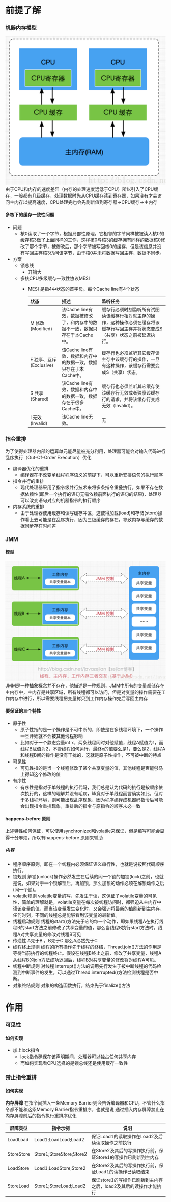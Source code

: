 # 前提了解
### 机器内存模型
![](../img/Java多线程/机器内存模型.png)
由于CPU和内存的速度差异（内存的处理速度远低于CPU）所以引入了CPU缓存，一般都有几级缓存，处理数据时先从CPU缓存读到寄存器，如果没有才会访问主内存以提高速度，CPU处理完也会先刷新值到寄存器->CPU缓存->主内存
#### 多核下的缓存一致性问题
- 问题
  - 核0读取了一个字节，根据局部性原理，它相邻的字节同样被被读入核0的缓存核3做了上面同样的工作，这样核0与核3的缓存拥有同样的数据核0修改了那个字节，被修改后，那个字节被写回核0的缓存，但是该信息并没有写回主存核3访问该字节，由于核0并未将数据写回主存，数据不同步。
- 方案
  - 锁总线
    - 开销大
  - 多核CPU多级缓存一致性协议MESI
    - MESI 是指4中状态的首字母。每个Cache line有4个状态
     
      | 状态  | 描述 | 监听任务 | 
      | ------------- | ------------- | ------------- |
      | M 修改 (Modified)  | 该Cache line有效，数据被修改了，和内存中的数据不一致，数据只存在于本Cache中。  | 缓存行必须时刻监听所有试图读该缓存行相对就主存的操作，这种操作必须在缓存将该缓存行写回主存并将状态变成S（共享）状态之前被延迟执行。|
      | E 独享、互斥 (Exclusive)  | 该Cache line有效，数据和内存中的数据一致，数据只存在于本Cache中。  | 缓存行也必须监听其它缓存读主存中该缓存行的操作，一旦有这种操作，该缓存行需要变成S（共享）状态。 |
      | S 共享 (Shared)  | 该Cache line有效，数据和内存中的数据一致，数据存在于很多Cache中。  | 缓存行也必须监听其它缓存使该缓存行无效或者独享该缓存行的请求，并将该缓存行变成无效（Invalid）。 |
      | I 无效 (Invalid)  | 该Cache line无效。  | 无 |
                                
### 指令重排
为了使得处理器内部的运算单元能尽量被充分利用，处理器可能会对输入代码进行乱序执行（Out-Of-Order Execution）优化

- 编译器优化的重排
  - 编译器在不改变单线程程序语义的前提下，可以重新安排语句的执行顺序
- 指令并行的重排
  - 现代处理器采用了指令级并行技术来将多条指令重叠执行。如果不存在数据依赖性(即后一个执行的语句无需依赖前面执行的语句的结果)，处理器可以改变语句对应的机器指令的执行顺序
- 内存系统的重排
  - 由于处理器使用缓存和读写缓存冲区，这使得加载(load)和存储(store)操作看上去可能是在乱序执行，因为三级缓存的存在，导致内存与缓存的数据同步存在时间差

### JMM
#### 模型
![](../img/Java多线程/JMM模型.png)
JMM是一种抽象概念并不存在，他描述是一种规则，JMM中所有的变量都储存在主内存中，主内存是共享区域，所有线程都可以访问，但是对变量的操作需要在工作内存中进行，所以需要线程把变量拷贝到工作内存操作完后写回主内存
#### 要保证的三个特性
- 原子性
  - 原子性指的是一个操作是不可中断的，即使是在多线程环境下，一个操作一旦开始就不会被其他线程影响
  - 比如对于一个静态变量int x，两条线程同时对他赋值，线程A赋值为1，而线程B赋值为2，不管线程如何运行，最终x的值要么是1，要么是2，线程A和线程B间的操作是没有干扰的，这就是原子性操作，不可被中断的特点
- 可见性
  - 可见性指的是当一个线程修改了某个共享变量的值，其他线程是否能够马上得知这个修改的值
- 有序性
  - 有序性是指对于单线程的执行代码，我们总是认为代码的执行是按顺序依次执行的，这样的理解并没有毛病，毕竟对于单线程而言确实如此，但对于多线程环境，则可能出现乱序现象，因为程序编译成机器码指令后可能会出现指令重排现象，重排后的指令与原指令的顺序未必一致
#### happens-before 原则
上述特性如何保证，可以使用synchronized和volatile来保证，但是编写可能会显得十分麻烦，所以有happens-before 原则来辅助
##### 内容
- 程序顺序原则，即在一个线程内必须保证语义串行性，也就是说按照代码顺序执行。
- 锁规则 解锁(unlock)操作必然发生在后续的同一个锁的加锁(lock)之前，也就是说，如果对于一个锁解锁后，再加锁，那么加锁的动作必须在解锁动作之后(同一个锁)。
- volatile规则 volatile变量的写，先发生于读，这保证了volatile变量的可见性，简单的理解就是，volatile变量在每次被线程访问时，都强迫从主内存中读该变量的值，而当该变量发生变化时，又会强迫将最新的值刷新到主内存，任何时刻，不同的线程总是能够看到该变量的最新值。
- 线程启动规则 线程的start()方法先于它的每一个动作，即如果线程A在执行线程B的start方法之前修改了共享变量的值，那么当线程B执行start方法时，线程A对共享变量的修改对线程B可见
- 传递性 A先于B ，B先于C 那么A必然先于C
- 线程终止规则 线程的所有操作先于线程的终结，Thread.join()方法的作用是等待当前执行的线程终止。假设在线程B终止之前，修改了共享变量，线程A从线程B的join方法成功返回后，线程B对共享变量的修改将对线程A可见。
- 线程中断规则 对线程 interrupt()方法的调用先行发生于被中断线程的代码检测到中断事件的发生，可以通过Thread.interrupted()方法检测线程是否中断。
- 对象终结规则 对象的构造函数执行，结束先于finalize()方法

# 作用
### 可见性
#### 如何实现
- 加上lock指令
  - lock指令确保在该声明期间，处理器可以独占任何共享内存
  - 而如何实现看CPU选择的是锁总线还是使用缓存一致性
### 禁止指令重排
#### 如何实现
**内存屏障** 在指令间插入一条Memory Barrier则会告诉编译器和CPU，不管什么指令都不能和这条Memory Barrier指令重排序，也就是说 通过插入内存屏障禁止在内存屏障前后的指令执行重排序优化

| 屏障类型 | 指令示例 | 说明|
| ------ | ------ | ------ |
| LoadLoad | Load1;LoadLoad;Load2 | 保证Load1的读取操作在Load2及后续读取操作之前执行 |
| StoreStore | Store1;StoreStore;Store2 | 在Store2及其后的写操作执行前，保证Store1的写操作已刷新到主内存 |
| LoadStore | Load1;LoadStore;Store2 | 在Store2及其后的写操作执行前，保证Load1的读操作已读取结束 |
| StoreLoad | Store1;StoreLoad;Load2 | 保证store1的写操作已刷新到主内存之后，load2及其后的读操作才能执行 |
                        
                            
                                